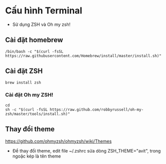 
# Cấu hình Terminal
- Sử dụng ZSH và Oh my zsh!

## Cài đặt homebrew
```
/bin/bash -c "$(curl -fsSL https://raw.githubusercontent.com/Homebrew/install/master/install.sh)"
```

## Cài đặt ZSH
```
brew install zsh
```

### Cài đặt Oh my ZSH!
```
cd
sh -c "$(curl -fsSL https://raw.github.com/robbyrussell/oh-my-zsh/master/tools/install.sh)"
```

## Thay đổi theme
https://github.com/ohmyzsh/ohmyzsh/wiki/Themes
- Để thay đổi theme, edit file ~/.zshrc sửa dòng ZSH_THEME="avit", trong ngoặc kép là tên theme
